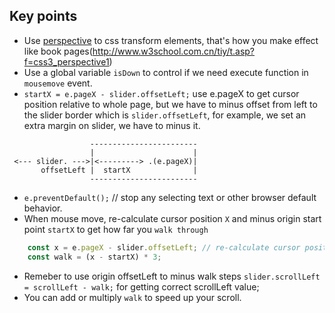 ## Key points
* Use [perspective](https://developer.mozilla.org/en-US/docs/Web/CSS/perspective) to css transform elements, that's how you make effect like book pages(http://www.w3school.com.cn/tiy/t.asp?f=css3_perspective1)
* Use a global variable `isDown` to control if we need execute function in `mousemove` event.
* `startX = e.pageX - slider.offsetLeft;` use e.pageX to get cursor position relative to whole page, but we have to minus offset from left to the slider border which is `slider.offsetLeft`, for example, we set an extra margin on slider, we have to minus it.
```
                  ------------------------
                  |                      |
 <--- slider. --->|<---------> .(e.pageX)|
       offsetLeft |  startX              |
                  ------------------------
```
* `e.preventDefault();` // stop any selecting text or other browser default behavior.
* When mouse move, re-calculate cursor position `X` and minus origin start point `startX` to get how far you `walk through`
```js
    const x = e.pageX - slider.offsetLeft; // re-calculate cursor position
    const walk = (x - startX) * 3;
```
* Remeber to use origin offsetLeft to minus walk steps `slider.scrollLeft = scrollLeft - walk;` for getting correct scrollLeft value;
* You can add or multiply `walk` to speed up your scroll.
